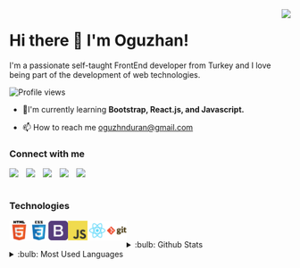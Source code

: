 <img src="https://media.giphy.com/media/NEvPzZ8bd1V4Y/giphy.gif?cid=ecf05e47e0ca55fb7926904229fa065fefd89f7c50e946d2&rid=giphy.gif&ct=g" align="right"  weight="525"  height="325">

 


# Hi there 👋 I'm Oguzhan!

I'm a passionate self-taught FrontEnd developer from Turkey and I love being part of the development of web technologies.

 ![Profile views](https://komarev.com/ghpvc/?username=oguzhnduran)


* 🌱I'm currently learning <b> Bootstrap, React.js, and Javascript. </b>

* 📫 How to reach me [oguzhnduran@gmail.com](oguzhnduran@gmail.com)

 
### Connect with me

[<img width="30" src="https://unpkg.com/simple-icons@v5/icons/linkedin.svg" align="left" />][LinkedIn]

[<img width="30" src="https://unpkg.com/simple-icons@v5/icons/twitter.svg" align="left"  />][twitter]

[<img width="30" src="https://unpkg.com/simple-icons@v5/icons/instagram.svg" align="left" />][instagram]

[<img width="30" src="https://unpkg.com/simple-icons@v5/icons/medium.svg" align="left" />][medium]

[<img width="30" src="https://unpkg.com/simple-icons@v5/icons/hackerrank.svg" align="left" />][hackerrank]

[LinkedIn]: https://www.linkedin.com/in/oguzhnduran/

[twitter]: https://twitter.com/oguzhnduran

[instagram]: https://www.instagram.com/ogzhndrn/

[medium]: https://medium.com/@oguzhanduran

[hackerrank]: https://www.hackerrank.com/oguzhanduran

<br><br>

### Technologies

<img src="https://raw.githubusercontent.com/github/explore/80688e429a7d4ef2fca1e82350fe8e3517d3494d/topics/html/html.png" width="35" height="35" align="left">

<img src="https://raw.githubusercontent.com/github/explore/80688e429a7d4ef2fca1e82350fe8e3517d3494d/topics/css/css.png" width="35" height="35" align="left">

<img src="https://raw.githubusercontent.com/github/explore/80688e429a7d4ef2fca1e82350fe8e3517d3494d/topics/bootstrap/bootstrap.png" width="35" height="35" align="left">

<img src="https://raw.githubusercontent.com/github/explore/80688e429a7d4ef2fca1e82350fe8e3517d3494d/topics/javascript/javascript.png" width="35" height="35" align="left">

<img src="https://raw.githubusercontent.com/github/explore/80688e429a7d4ef2fca1e82350fe8e3517d3494d/topics/react/react.png" width="35" height="35" align="left">

<img src="https://raw.githubusercontent.com/github/explore/80688e429a7d4ef2fca1e82350fe8e3517d3494d/topics/git/git.png" width="35" height="35" align="left">


<br/>
<br/>

<details>
  <summary> 
    :bulb: Github Stats 
  </summary>
  <img src="https://github-readme-stats.vercel.app/api?username=oguzhanduran&theme=radical">
</details>

<details>
  <summary> 
    :bulb: Most Used Languages
  </summary>
  <img src="https://github-readme-stats.vercel.app/api/top-langs/?username=oguzhanduran&layout=compact">
</details>
